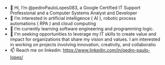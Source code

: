 - 👋 Hi, I’m @pedroPauloLopes083, a Google Certified IT Support Professional and a Computer Systems Analyst and Developer
- 👀 I’m interested in artificial intelligence ( AI ), robotic process automations ( RPA ) and cloud computing
- 🌱 I’m currently learning software engineering and programming logic.
- 💞️ I'm seeking opportunities to leverage my IT skills to create value and impact for organizations that share my vision and values. I am interested in working on projects involving innovation, creativity, and collaboratio
- 📫 Reach me on linkedin: https://www.linkedin.com/in/pedro-paulo-lopes/
